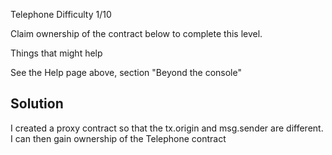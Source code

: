 Telephone
Difficulty 1/10

Claim ownership of the contract below to complete this level.

Things that might help

See the Help page above, section "Beyond the console"

## Solution

I created a proxy contract so that the tx.origin and msg.sender are different. I can then gain ownership of the Telephone contract
